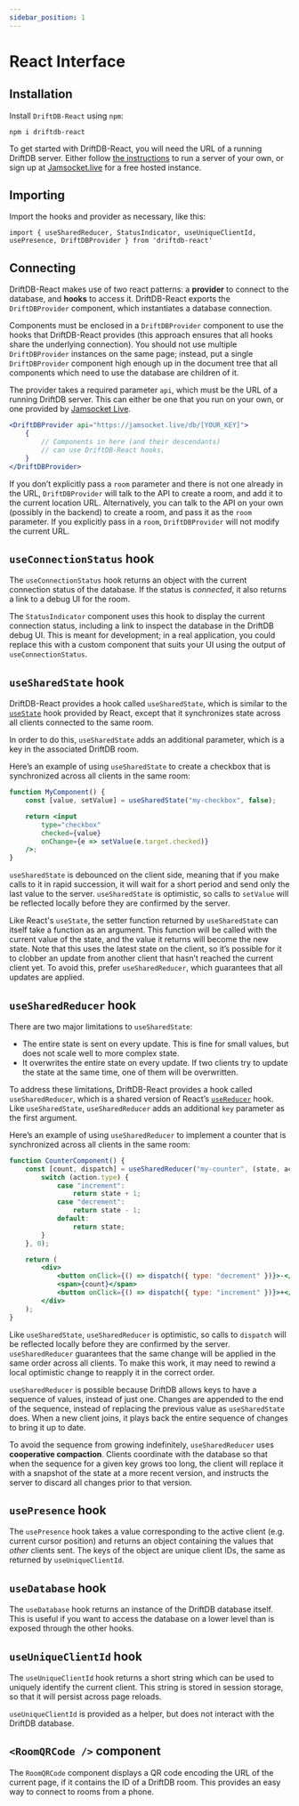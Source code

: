 ```yaml
---
sidebar_position: 1
---
```


# React Interface

## Installation

Install `DriftDB-React` using `npm`:

    npm i driftdb-react

To get started with DriftDB-React, you will need the URL of a running DriftDB server. Either follow [the instructions](https://github.com/drifting-in-space/driftdb/blob/main/driftdb-worker/README.md) to run a server of your own, or sign up at [Jamsocket.live](https://jamsocket.live) for a free hosted instance.

## Importing

Import the hooks and provider as necessary, like this:

    import { useSharedReducer, StatusIndicator, useUniqueClientId, usePresence, DriftDBProvider } from 'driftdb-react'

## Connecting

DriftDB-React makes use of two react patterns: a **provider** to connect to the database, and **hooks** to access it. DriftDB-React exports the `DriftDBProvider` component, which instantiates a database connection.

Components must be enclosed in a `DriftDBProvider` component to use the hooks that DriftDB-React provides (this approach ensures that all hooks share the underlying connection). You should not use multiple `DriftDBProvider` instances on the same page; instead, put a single `DriftDBProvider` component high enough up in the document tree that all components which need to use the database are children of it.

The provider takes a required parameter `api`, which must be the URL of a running DriftDB server. This can either be one that you run on your own, or one provided by [Jamsocket Live](https://jamsocket.live).

```jsx
<DriftDBProvider api="https://jamsocket.live/db/[YOUR_KEY]">
    {
        // Components in here (and their descendants)
        // can use DriftDB-React hooks.
    }
</DriftDBProvider>
```

If you don’t explicitly pass a `room` parameter and there is not one already in the URL, `DriftDBProvider` will talk to the API to create a room, and add it to the current location URL. Alternatively, you can talk to the API on your own (possibly in the backend) to create a room, and pass it as the `room` parameter. If you explicitly pass in a `room`, `DriftDBProvider` will not modify the current URL.

## `useConnectionStatus` hook

The `useConnectionStatus` hook returns an object with the current connection status of the database. If the status is *connected*, it also returns a link to a debug UI for the room.

The `StatusIndicator` component uses this hook to display the current connection status, including a link to inspect the database in the DriftDB debug UI. This is meant for development; in a real application, you could replace this with a custom component that suits your UI using the output of `useConnectionStatus`.

## `useSharedState` hook

DriftDB-React provides a hook called `useSharedState`, which is similar to the [`useState`](https://reactjs.org/docs/hooks-state.html) hook provided by React, except that it synchronizes state across all clients connected to the same room.

In order to do this, `useSharedState` adds an additional parameter, which is a key in the associated DriftDB room.

Here’s an example of using `useSharedState` to create a checkbox that is synchronized across all clients in the same room:

```jsx
function MyComponent() {
    const [value, setValue] = useSharedState("my-checkbox", false);

    return <input
        type="checkbox"
        checked={value}
        onChange={e => setValue(e.target.checked)}
    />;
}
```

`useSharedState` is debounced on the client side, meaning that if you make calls to it in rapid succession, it will wait for a short period and send only the last value to the server. `useSharedState` is optimistic, so calls to `setValue` will be reflected locally before they are confirmed by the server.

Like React's `useState`, the setter function returned by `useSharedState` can itself take a function as an argument. This function will be called with the current value of the state, and the value it returns will become the new state. Note that this uses the latest state on the client, so it’s possible for it to clobber an update from another client that hasn’t reached the current client yet. To avoid this, prefer `useSharedReducer`, which guarantees that all updates are applied.

## `useSharedReducer` hook

There are two major limitations to `useSharedState`:
- The entire state is sent on every update. This is fine for small values, but does not scale well to more complex state.
- It overwrites the entire state on every update. If two clients try to update the state at the same time, one of them will be overwritten.

To address these limitations, DriftDB-React provides a hook called `useSharedReducer`, which is a shared version of React’s [`useReducer`](https://reactjs.org/docs/hooks-reference.html#usereducer) hook. Like `useSharedState`, `useSharedReducer` adds an additional `key` parameter as the first argument.

Here’s an example of using `useSharedReducer` to implement a counter that is synchronized across all clients in the same room:

```jsx
function CounterComponent() {
    const [count, dispatch] = useSharedReducer("my-counter", (state, action) => {
        switch (action.type) {
            case "increment":
                return state + 1;
            case "decrement":
                return state - 1;
            default:
                return state;
        }
    }, 0);

    return (
        <div>
            <button onClick={() => dispatch({ type: "decrement" })}>-</button>
            <span>{count}</span>
            <button onClick={() => dispatch({ type: "increment" })}>+</button>
        </div>
    );
}
```

Like `useSharedState`, `useSharedReducer` is optimistic, so calls to `dispatch` will be reflected locally before they are confirmed by the server. `useSharedReducer` guarantees that the same change will be applied in the same order across all clients. To make this work, it may need to rewind a local optimistic change to reapply it in the correct order.

`useSharedReducer` is possible because DriftDB allows keys to have a sequence of values, instead of just one. Changes are appended to the end of the sequence, instead of replacing the previous value as `useSharedState` does. When a new client joins, it plays back the entire sequence of changes to bring it up to date.

To avoid the sequence from growing indefinitely, `useSharedReducer` uses **cooperative compaction**. Clients coordinate with the database so that when the sequence for a given key grows too long, the client will replace it with a snapshot of the state at a more recent version, and instructs the server to discard all changes prior to that version.

## `usePresence` hook

The `usePresence` hook takes a value corresponding to the active client (e.g. current cursor position) and returns an object containing the values that _other_ clients sent. The keys of the object are unique client IDs, the same as returned by `useUniqueClientId`.

## `useDatabase` hook

The `useDatabase` hook returns an instance of the DriftDB database itself. This is useful if you want to access the database on a lower level than is exposed through the other hooks.

## `useUniqueClientId` hook

The `useUniqueClientId` hook returns a short string which can be used to uniquely identify the current client. This string is stored in session storage, so that it will persist across page reloads.

`useUniqueClientId` is provided as a helper, but does not interact with the DriftDB database.

## `<RoomQRCode />` component

The `RoomQRCode` component displays a QR code encoding the URL of the current page, if it contains the ID of a DriftDB room. This provides an easy way to connect to rooms from a phone.
